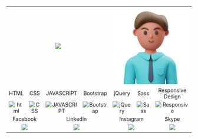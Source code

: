 <table align="center">
          <tr>
              <td  colspan="4" align="center">
                        <img src="https://readme-typing-svg.herokuapp.com?font=Poppins&size=28&color=6571FF&center=true&vCenter=true&lines=Hi!+I+am+Ahmed+Farag+%F0%9F%91%8F;Front+End+Developer+%F0%9F%92%BB">
                    </td>
              <td  colspan="4" align="center">
                  <img src="team-2.png" alt="banner that says Ahmed Farag - Front End Developer">
              </td>
          </tr>    
            <tr>
                <td align="center">HTML</td>
                <td align="center">CSS</td>
                <td align="center">JAVASCRIPT</td>
                <td align="center">Bootstrap</td>
                <td align="center">jQuery</td>
                <td align="center">Sass</td>
                <td colspan="2" align="center">Responsive Design</td>
            </tr>
            <tr>
                <td align="center"><img src="https://img.icons8.com/color/48/000000/html-5--v1.png" alt="html"></td>
                <td align="center"><img src="https://img.icons8.com/color/48/000000/css3.png" alt="CSS"></td>
                <td align="center"><img src="https://img.icons8.com/color/48/000000/javascript--v2.png" alt="JAVASCRIPT"></td>
                <td align="center"><img src="https://img.icons8.com/color/48/000000/bootstrap.png" alt="Bootstrap"></td>
                <td align="center"><img src="https://img.icons8.com/external-tal-revivo-shadow-tal-revivo/24/000000/external-jquery-is-a-javascript-library-designed-to-simplify-html-logo-shadow-tal-revivo.png" alt="jQuery"></td>
                <td align="center"><img src="https://img.icons8.com/color/48/000000/sass-avatar.png" alt="Sass"></td>
                <td colspan="2" align="center"><img src="https://img.icons8.com/external-xnimrodx-blue-xnimrodx/64/000000/external-responsive-seo-and-marketing-xnimrodx-blue-xnimrodx-2.png" alt="Responsive"></td>
            </tr>
            <tr>
                <td colspan="2" align="center">Facebook</td>
                <td colspan="2" align="center">Linkedin</td>
                <td colspan="2" align="center">Instagram</td>
                <td colspan="2" align="center">Skype</td>
            </tr>
            <tr>
                <td colspan="2" align="center">
                  <a href="https://www.facebook.com/ahmedf.elbrazily/" target="_blank"><img src="https://img.icons8.com/color/48/000000/facebook-new.png"/></a>
                </td>
                <td colspan="2" align="center">
                  <a href="https://www.linkedin.com/in/ahmed-farag-395702199"><img src="https://img.icons8.com/fluency/48/000000/linkedin.png"/></a>        
                </td>
                <td colspan="2" align="center">
                  <a href="https://www.instagram.com/elbrazily2122/"><img src="https://img.icons8.com/fluency/48/000000/instagram-new.png"/></a>        
                </td>
                <td colspan="2" align="center"><a href="https://join.skype.com/invite/HhsQpj5iEZFj"><img src="https://img.icons8.com/color/48/000000/skype--v1.png"/></a></td>
            </tr>
</table>
